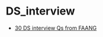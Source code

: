 # DS_interview

 * [30 DS interview Qs from FAANG](https://towardsdatascience.com/30-data-science-interview-questions-from-faang-tech-giants-1eea134db7c7)
